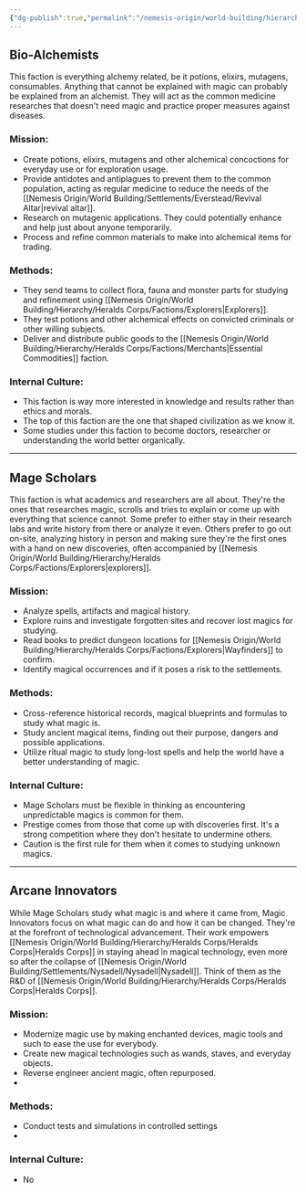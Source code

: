 ```yaml
---
{"dg-publish":true,"permalink":"/nemesis-origin/world-building/hierarchy/heralds-corps/factions/researchers/"}
---
```


## Bio-Alchemists
This faction is everything alchemy related, be it potions, elixirs, mutagens, consumables. Anything that cannot be explained with magic can probably be explained from an alchemist. They will act as the common medicine researches that doesn't need magic and practice proper measures against diseases.

### Mission:
- Create potions, elixirs, mutagens and other alchemical concoctions for everyday use or for exploration usage.
- Provide antidotes and antiplagues to prevent them to the common population, acting as regular medicine to reduce the needs of the [[Nemesis Origin/World Building/Settlements/Everstead/Revival Altar\|revival altar]].
- Research on mutagenic applications. They could potentially enhance and help just about anyone temporarily.
- Process and refine common materials to make into alchemical items for trading.

### Methods:
- They send teams to collect flora, fauna and monster parts for studying and refinement using [[Nemesis Origin/World Building/Hierarchy/Heralds Corps/Factions/Explorers\|Explorers]].
- They test potions and other alchemical effects on convicted criminals or other willing subjects.
- Deliver and distribute public goods to the [[Nemesis Origin/World Building/Hierarchy/Heralds Corps/Factions/Merchants\|Essential Commodities]] faction.

### Internal Culture:
- This faction is way more interested in knowledge and results rather than ethics and morals.
- The top of this faction are the one that shaped civilization as we know it.
- Some studies under this faction to become doctors, researcher or understanding the world better organically.

---
## Mage Scholars
This faction is what academics and researchers are all about. They're the ones that researches magic, scrolls and tries to explain or come up with everything that science cannot. Some prefer to either stay in their research labs and write history from there or analyze it even. Others prefer to go out on-site, analyzing history in person and making sure they're the first ones with a hand on new discoveries, often accompanied by [[Nemesis Origin/World Building/Hierarchy/Heralds Corps/Factions/Explorers\|explorers]].

### Mission:
- Analyze spells, artifacts and magical history.
- Explore ruins and investigate forgotten sites and recover lost magics for studying.
- Read books to predict dungeon locations for [[Nemesis Origin/World Building/Hierarchy/Heralds Corps/Factions/Explorers\|Wayfinders]] to confirm.
- Identify magical occurrences and if it poses a risk to the settlements.

### Methods:
- Cross-reference historical records, magical blueprints and formulas to study what magic is.
- Study ancient magical items, finding out their purpose, dangers and possible applications.
- Utilize ritual magic to study long-lost spells and help the world have a better understanding of magic.

### Internal Culture:
- Mage Scholars must be flexible in thinking as encountering unpredictable magics is common for them.
- Prestige comes from those that come up with discoveries first. It's a strong competition where they don't hesitate to undermine others.
- Caution is the first rule for them when it comes to studying unknown magics.

---
## Arcane Innovators
While Mage Scholars study what magic is and where it came from, Magic Innovators focus on what magic can do and how it can be changed. They're at the forefront of technological advancement. Their work empowers [[Nemesis Origin/World Building/Hierarchy/Heralds Corps/Heralds Corps\|Heralds Corps]] in staying ahead in magical technology, even more so after the collapse of [[Nemesis Origin/World Building/Settlements/Nysadell/Nysadell\|Nysadell]]. Think of them as the R&D of [[Nemesis Origin/World Building/Hierarchy/Heralds Corps/Heralds Corps\|Heralds Corps]].

### Mission:
- Modernize magic use by making enchanted devices, magic tools and such to ease the use for everybody.
- Create new magical technologies such as wands, staves, and everyday objects.
- Reverse engineer ancient magic, often repurposed.
- 

### Methods:
- Conduct tests and simulations in controlled settings
- 

### Internal Culture:
- No
